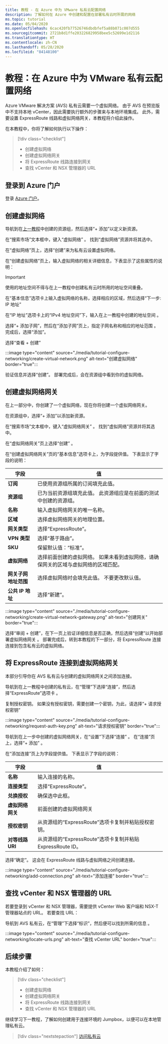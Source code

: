 ```yaml
---
title: 教程 - 在 Azure 中为 VMware 私有云配置网络
description: 了解如何在 Azure 中创建和配置在部署私有云时所需的网络
ms.topic: tutorial
ms.date: 05/04/2020
ms.openlocfilehash: 6cac420fb77526746dbdbfef5a88b071c007d555
ms.sourcegitcommit: 2721b8d1ffe203226829958bee5c52699e1d2116
ms.translationtype: HT
ms.contentlocale: zh-CN
ms.lasthandoff: 05/28/2020
ms.locfileid: "84148100"
---
```

# <a name="tutorial-configure-networking-for-your-vmware-private-cloud-in-azure"></a>教程：在 Azure 中为 VMware 私有云配置网络

Azure VMware 解决方案 (AVS) 私有云需要一个虚拟网络。 由于 AVS 在预览版中不支持本地 vCenter，因此需要执行额外的步骤来与本地环境集成。 此外，需要设置 ExpressRoute 线路和虚拟网络网关，本教程将介绍此操作。

在本教程中，你将了解如何执行以下操作：

> [!div class="checklist"]
> * 创建虚拟网络
> * 创建虚拟网络网关
> * 将 ExpressRoute 线路连接到网关
> * 查找 vCenter 和 NSX 管理器的 URL

## <a name="sign-in-to-the-azure-portal"></a>登录到 Azure 门户

登录 [Azure 门户](https://portal.azure.com)。

## <a name="create-a-virtual-network"></a>创建虚拟网络

导航到在[上一教程](tutorial-create-private-cloud.md)中创建的资源组，然后选择“+ 添加”以定义新资源。

在“搜索市场”文本框中，键入“虚拟网络” 。 找到“虚拟网络”资源并将其选中。

在“虚拟网络”页上，选择“创建”来为私有云设置虚拟网络。

在“创建虚拟网络”页上，输入虚拟网络的相关详细信息，下表显示了这些属性的说明：

> [!IMPORTANT]
> 使用的地址空间不得与在上一教程中创建私有云时所用的地址空间重叠。

在“基本信息”选项卡上输入虚拟网络的名称，选择相应的区域，然后选择“下一步: IP 地址”

在“IP 地址”选项卡上的“IPv4 地址空间”下，输入在上一教程中创建的地址空间 。

选择“+ 添加子网”，然后在“添加子网”页上，指定子网名称和相应的地址范围 。 完成后，选择“添加”。

选择“查看 + 创建”

:::image type="content" source="./media/tutorial-configure-networking/create-virtual-network.png" alt-text="创建虚拟网络" border="true":::

验证信息并选择“创建”。 部署完成后，会在资源组中看到你的虚拟网络。

## <a name="create-a-virtual-network-gateway"></a>创建虚拟网络网关

在上一部分中，你创建了一个虚拟网络，现在你将创建一个虚拟网络网关。

在资源组中，选择“+ 添加”以添加新资源。

在“搜索市场”文本框中，键入“虚拟网络网关” 。 找到“虚拟网络”资源并将其选中。

在“虚拟网络网关”页上选择“创建” 。

在“创建虚拟网络网关”页的“基本信息”选项卡上，为字段提供值。 下表显示了字段的说明：

| 字段 | 值 |
| --- | --- |
| **订阅** | 已使用资源组所属的订阅填充此值。 |
| **资源组** | 已为当前资源组填充此值。 此资源组应是在前面的测试中创建的资源组。 |
| **名称** | 输入虚拟网络网关的唯一名称。 |
| **区域** | 选择虚拟网络网关的地理位置。 |
| **网关类型** | 选择“ExpressRoute”。 |
| **VPN 类型** | 选择“基于路由”。 |
| **SKU** | 保留默认值：“标准”。 |
| **虚拟网络** | 选择前面创建的虚拟网络。 如果未看到虚拟网络，请确保网关的区域与虚拟网络的区域匹配。 |
| **网关子网地址范围** | 选择虚拟网络时会填充此值。 不要更改默认值。 |
| **公共 IP 地址** | 选择“新建”。 |

:::image type="content" source="./media/tutorial-configure-networking/create-virtual-network-gateway.png" alt-text="创建网关" border="true":::

选择“审阅 + 创建”，在下一页上验证详细信息是否正确，然后选择“创建”以开始部署虚拟网络网关 。 部署完成后，转到本教程的下一部分，将 ExpressRoute 连接连接到包含私有云的虚拟网络。

## <a name="connect-expressroute-to-the-virtual-network-gateway"></a>将 ExpressRoute 连接到虚拟网络网关

本部分引导你在 AVS 私有云与创建的虚拟网络网关之间添加连接。

导航到在上一教程中创建的私有云，在“管理”下选择“连接”，然后选择“ExpressRoute”选项卡  。

复制授权密钥。 如果没有授权密钥，需要创建一个密钥，为此，请选择“+ 请求授权密钥”

:::image type="content" source="./media/tutorial-configure-networking/request-auth-key.png" alt-text="请求授权密钥" border="true":::

导航到在上一步中创建的虚拟网络网关，在“设置”下选择“连接” 。 在“连接”页上，选择“+ 添加” 。

在“添加连接”页上为字段提供值。 下表显示了字段的说明：

| 字段 | 值 |
| --- | --- |
| **名称**  | 输入连接的名称。  |
| **连接类型**  | 选择“ExpressRoute”。  |
| **兑换授权**  | 确保选中此框。  |
| **虚拟网络网关** | 前面创建的虚拟网络网关  |
| **授权密钥**  | 从资源组的“ExpressRoute”选项卡复制并粘贴授权密钥。 |
| **对等线路 URI**  | 从资源组的“ExpressRoute”选项卡复制并粘贴 ExpressRoute ID。  |

选择“确定”。 这会在 ExpressRoute 线路与虚拟网络之间创建连接。

:::image type="content" source="./media/tutorial-configure-networking/add-connection.png" alt-text="添加连接" border="true":::

## <a name="locate-the-urls-for-vcenter-and-nsx-manager"></a>查找 vCenter 和 NSX 管理器的 URL

若要登录到 vCenter 和 NSX 管理器，需要提供 vCenter Web 客户端和 NSX-T 管理器站点的 URL。 若要查找 URL：

导航到 AVS 私有云，在“管理”下选择“标识”，然后便可以找到所需的信息 。

:::image type="content" source="./media/tutorial-configure-networking/locate-urls.png" alt-text="查找 vCenter URL" border="true":::

## <a name="next-steps"></a>后续步骤

本教程介绍了如何：

> [!div class="checklist"]
> * 创建虚拟网络
> * 创建虚拟网络网关
> * 将 ExpressRoute 线路连接到网关
> * 查找 vCenter 和 NSX 管理器的 URL

继续学习下一教程，了解如何创建用于连接环境的 Jumpbox，以便可以在本地管理私有云。

> [!div class="nextstepaction"]
> [访问私有云](tutorial-access-private-cloud.md)
